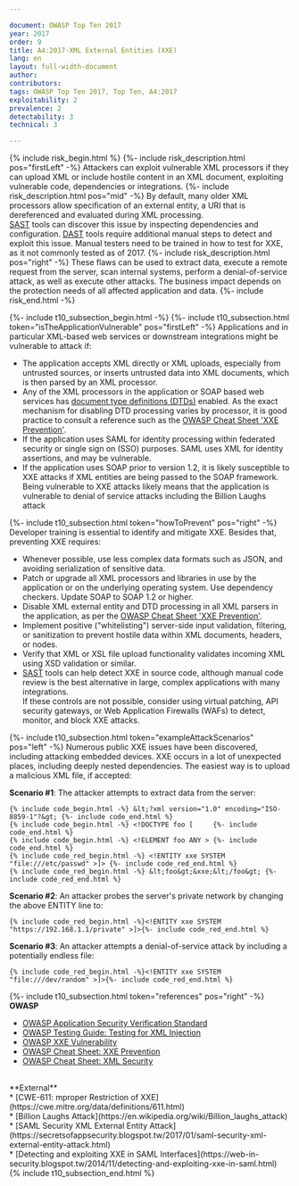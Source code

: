 ```yaml
---

document: OWASP Top Ten 2017
year: 2017
order: 9
title: A4:2017-XML External Entities (XXE)
lang: en
layout: full-width-document
author:
contributors:
tags: OWASP Top Ten 2017, Top Ten, A4:2017
exploitability: 2
prevalence: 2
detectability: 3
technical: 3

---
```


{% include risk_begin.html %}
{%- include risk_description.html pos="firstLeft" -%}
Attackers can exploit vulnerable XML processors if they can upload XML or include hostile content in an XML document, exploiting vulnerable code, dependencies or integrations.
{%- include risk_description.html pos="mid" -%}
By default, many older XML processors allow specification of an external entity, a URI that is dereferenced and evaluated during XML processing.<br>
[SAST](/www-community/Source_Code_Analysis_Tools) tools can discover this issue by inspecting dependencies and configuration. [DAST](/www-community/Vulnerability_Scanning_Tools) tools require additional manual steps to detect and exploit this issue. Manual testers need to be trained in how to test for XXE, as it not commonly tested as of 2017.
{%- include risk_description.html pos="right" -%}
These flaws can be used to extract data, execute a remote request from the server, scan internal systems, perform a denial-of-service attack, as well as execute other attacks. The business impact depends on the protection needs of all affected application and data.
{%- include risk_end.html -%}

{%- include t10_subsection_begin.html -%}
{%- include t10_subsection.html token="isTheApplicationVulnerable" pos="firstLeft" -%}
Applications and in particular XML-based web services or downstream integrations might be vulnerable to attack if:<br>
* The application accepts XML directly or XML uploads, especially from untrusted sources, or inserts untrusted data into XML documents, which is then parsed by an XML processor.<br>
* Any of the XML processors in the application or SOAP based web services has [document type definitions (DTDs)](https://en.wikipedia.org/wiki/Document_type_definition) enabled. As the exact mechanism for disabling DTD processing varies by processor, it is good practice to consult a reference such as the [OWASP Cheat Sheet 'XXE Prevention'](https://cheatsheetseries.owasp.org/cheatsheets/XML_External_Entity_Prevention_Cheat_Sheet.html).<br>
* If the application uses SAML for identity processing within federated security or single sign on (SSO) purposes. SAML uses XML for identity assertions, and may be vulnerable.<br>
* If the application uses SOAP prior to version 1.2, it is likely susceptible to XXE attacks if XML entities are being passed to the SOAP framework.<br>
Being vulnerable to XXE attacks likely means that the application is vulnerable to denial of service attacks including the Billion Laughs attack

{%- include t10_subsection.html token="howToPrevent" pos="right" -%}
Developer training is essential to identify and mitigate XXE. Besides that, preventing XXE requires:<br>
* Whenever possible, use less complex data formats such as JSON, and avoiding serialization of sensitive data.<br>
* Patch or upgrade all XML processors and libraries in use by the application or on the underlying operating system. Use dependency checkers. Update SOAP to SOAP 1.2 or higher.<br>
* Disable XML external entity and DTD processing in all XML parsers in the application, as per the [OWASP Cheat Sheet 'XXE Prevention'](https://cheatsheetseries.owasp.org/cheatsheets/XML_External_Entity_Prevention_Cheat_Sheet.html).<br>
* Implement positive ("whitelisting") server-side input validation, filtering, or sanitization to prevent hostile data within XML documents, headers, or nodes.<br>
* Verify that XML or XSL file upload functionality validates incoming XML using XSD validation or similar.<br>
* [SAST](/www-community/Source_Code_Analysis_Tools) tools can help detect XXE in source code, although manual code review is the best alternative in large, complex applications with many integrations.<br>
If these controls are not possible, consider using virtual patching, API security gateways, or Web Application Firewalls (WAFs) to detect, monitor, and block XXE attacks.

{%- include t10_subsection.html token="exampleAttackScenarios" pos="left" -%}
Numerous public XXE issues have been discovered, including attacking embedded devices. XXE occurs in a lot of unexpected places, including deeply nested dependencies. The easiest way is to upload a malicious XML file, if accepted:<br>

**Scenario #1**: The attacker attempts to extract data from the server:<br>

    {% include code_begin.html -%} &lt;?xml version="1.0" encoding="ISO-8859-1"?&gt; {%- include code_end.html %}
    {% include code_begin.html -%} <!DOCTYPE foo [     {%- include code_end.html %}
    {% include code_begin.html -%} <!ELEMENT foo ANY > {%- include code_end.html %}
    {% include code_red_begin.html -%} <!ENTITY xxe SYSTEM "file:///etc/passwd" >]> {%- include code_red_end.html %}
    {% include code_red_begin.html -%} &lt;foo&gt;&xxe;&lt;/foo&gt; {%- include code_red_end.html %}

**Scenario #2**: An attacker probes the server's private network by changing the above ENTITY line to:<br>

    {% include code_red_begin.html -%}<!ENTITY xxe SYSTEM "https://192.168.1.1/private" >]>{%- include code_red_end.html %}

**Scenario #3**: An attacker attempts a denial-of-service attack by including a potentially endless file:<br>

    {% include code_red_begin.html -%}<!ENTITY xxe SYSTEM "file:///dev/random" >]>{%- include code_red_end.html %}


{%- include t10_subsection.html token="references" pos="right" -%}
**OWASP**<br>
* [OWASP Application Security Verification Standard](/www-project-application-security-verification-standard)<br>
* [OWASP Testing Guide: Testing for XML Injection](/www-project-web-security-testing-guide/latest/4-Web_Application_Security_Testing/07-Input_Validation_Testing/07-Testing_for_XML_Injection)<br>
* [OWASP XXE Vulnerability](/www-community/vulnerabilities/XML_External_Entity_(XXE)_Processing)<br>
* [OWASP Cheat Sheet: XXE Prevention](https://cheatsheetseries.owasp.org/cheatsheets/XML_External_Entity_Prevention_Cheat_Sheet.html)<br>
* [OWASP Cheat Sheet: XML Security](https://cheatsheetseries.owasp.org/cheatsheets/XML_Security_Cheat_Sheet.html)<br>
<br>
**External**<br>
* [CWE-611: mproper Restriction of XXE](https://cwe.mitre.org/data/definitions/611.html)<br>
* [Billion Laughs Attack](https://en.wikipedia.org/wiki/Billion_laughs_attack)<br>
* [SAML Security XML External Entity Attack](https://secretsofappsecurity.blogspot.tw/2017/01/saml-security-xml-external-entity-attack.html)<br>
* [Detecting and exploiting XXE in SAML Interfaces](https://web-in-security.blogspot.tw/2014/11/detecting-and-exploiting-xxe-in-saml.html)<br>
{% include t10_subsection_end.html %}